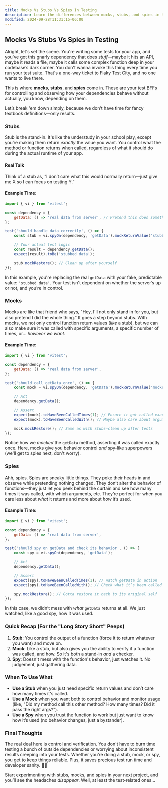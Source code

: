 ```yaml
---
title: Mocks Vs Stubs Vs Spies In Testing
description: Learn the differences between mocks, stubs, and spies in testing.
modified: 2024-09-28T11:31:15-06:00
---
```


## Mocks Vs Stubs Vs Spies in Testing

Alright, let's set the scene. You're writing some tests for your app, and you've got this gnarly dependency that does *stuff*—maybe it hits an API, maybe it reads a file, maybe it calls some complex function deep in your codebase’s dark corner. You don't wanna invoke this thing every time you run your test suite. That's a one-way ticket to Flaky Test City, and no one wants to live there.

This is where **mocks**, **stubs**, and **spies** come in. These are your test BFFs for controlling and observing how your dependencies behave without actually, you know, depending on them.

Let’s break 'em down simply, because we don’t have time for fancy textbook definitions—only results.

### Stubs

Stub is the stand-in. It's like the understudy in your school play, except you’re making them return *exactly* the value you want. You control what the method or function returns when called, regardless of what it should do during the actual runtime of your app.

#### Real Talk

Think of a stub as, “I don’t care what this would normally return—just give me X so I can focus on testing Y.”

#### Example Time:

```javascript
import { vi } from 'vitest';

const dependency = {
	getData: () => 'real data from server', // Pretend this does something real expensive.
};

test('should handle data correctly', () => {
	const stub = vi.spyOn(dependency, 'getData').mockReturnValue('stubbed data');

	// Your actual test logic
	const result = dependency.getData();
	expect(result).toBe('stubbed data');

	stub.mockRestore(); // Clean up after yourself
});
```

In this example, you're replacing the real `getData` with your fake, predictable value: `'stubbed data'`. Your test isn't dependent on whether the server’s up or not, and you’re in control.

### Mocks

Mocks are like that friend who says, "Hey, I'll not only stand in for you, but also pretend I did the whole thing.” It goes a step beyond stubs. With mocks, we not only control function return values (*like* a stub), but we can also make sure it was called with specific arguments, a specific number of times, or… *however we want*.

#### Example Time:

```javascript
import { vi } from 'vitest';

const dependency = {
	getData: () => 'real data from server',
};

test('should call getData once', () => {
	const mock = vi.spyOn(dependency, 'getData').mockReturnValue('mocked data');

	// Act
	dependency.getData();

	// Assert
	expect(mock).toHaveBeenCalledTimes(1); // Ensure it got called exactly once
	expect(mock).toHaveBeenCalledWith(); // Maybe also care about arguments?

	mock.mockRestore(); // Same as with stubs—clean up after tests
});
```

Notice how we *mocked* the `getData` method, asserting it was called exactly once. Here, mocks give you behavior control *and* spy-like superpowers (we'll get to spies next, don't worry).

### Spies

Ahh, spies. Spies are sneaky little things. They poke their heads in and observe while pretending nothing changed. They don’t alter the behavior of functions—they just let you peek behind the curtain and see how many times it was called, with which arguments, etc. They’re perfect for when you care less about *what* it returns and more about *how* it’s used.

#### Example Time:

```javascript
import { vi } from 'vitest';

const dependency = {
	getData: () => 'real data from server',
};

test('should spy on getData and check its behavior', () => {
	const spy = vi.spyOn(dependency, 'getData');

	// Act
	dependency.getData();

	// Assert
	expect(spy).toHaveBeenCalledTimes(1); // Watch getData in action
	expect(spy).toHaveBeenCalledWith(); // Check what it’s been called with

	spy.mockRestore(); // Gotta restore it back to its original self
});
```

In this case, we didn’t mess with *what* `getData` returns at all. We just watched, like a good spy, how it was used.

### Quick Recap (For the "Long Story Short" Peeps)

1. **Stub**: You control the output of a function (force it to return whatever you want) and move on.
2. **Mock**: Like a stub, but also gives you the ability to verify if a function was called, and how. So it's both a stand-in *and* a checker.
3. **Spy**: Doesn't mess with the function's behavior, just watches it. No judgement, just gathering data.

### When To Use What

- **Use a Stub** when you just need specific return values and don’t care how many times it's called.
- **Use a Mock** when you want both to control behavior and monitor usage (like, "Did my method call this other method? How many times? Did it pass the right args?").
- **Use a Spy** when you trust the function to work but just want to know how it’s used (no behavior changes, just a bystander).

### Final Thoughts

The real deal here is control and verification. You don't have to burn time testing a bunch of outside dependencies or worrying about inconsistent results creeping into your tests. Whether you’re doing a stub, mock, or spy, you get to keep things reliable. Plus, it saves precious test run time and developer sanity. 🧠💡

Start experimenting with stubs, mocks, and spies in your next project, and you’ll see the headaches *disappear*. Well, at least the test-related ones…

```ts
```
